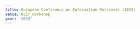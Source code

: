 ```yaml
---
title: European Conference on Information Retrieval (2019)
venue: ecir_workshop
year: '2019'
---
```

